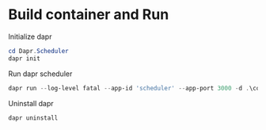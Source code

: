 # Build container and Run

Initialize dapr

```PowerShell
cd Dapr.Scheduler
dapr init
```

Run dapr scheduler

```PowerShell
dapr run --log-level fatal --app-id 'scheduler' --app-port 3000 -d .\components\ -- pwsh .\src\run.ps1
```

Uninstall dapr

```PowerShell
dapr uninstall
```